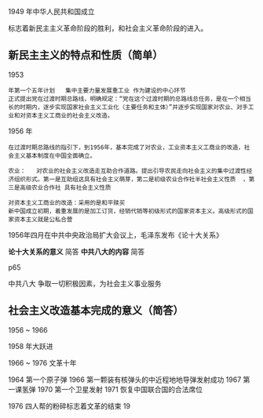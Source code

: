 


1949 年中华人民共和国成立

标志着新民主主义革命阶段的胜利，和社会主义革命阶段的进入。

## 新民主主义的特点和性质（简单）

1953 
    
    年第一个五年计划   集中主要力量发展重工业 作为建设的中心环节
    正式提出党在过渡时期总路线，明确规定：“党在这个过渡时期的总路线总任务，是在一个相当长的时期内，逐步实现国家社会主义工业化（主要任务和主体）”并逐步实现国家对农业、对手工业和对资本主义工商业的社会主义改造。


1956 年
 
    在过渡时期总路线的指引下，到1956年，基本完成了对农业，工业资本主义工商业的改造，社会主义基本制度在中国全面确立。

    农业：   对农业的社会主义改造走互助合作道路。提出引导农民走向社会主义的集中过渡性经济组织形式。第一是互助组这具有社会主义萌芽，第二是初级农业合作社半社会主义性质  ，第三是高级农业合作社 具有社会主义性质

    对资本主义工商业的改造：采用的是和平赎买
    新中国成立初期，着重发展的是加工订货，经销代销等初级形式的国家资本主义。高级形式的国家资本主义就是公私合营

1956年四月在中共中央政治局扩大会议上，毛泽东发布《论十大关系》

**论十大关系的意义** 简答
**中共八大的内容**  简答

p65

中共八大  争取一切积极因素，为社会主义事业服务

## 社会主义改造基本完成的意义（简答）


1956 ~  1966

1958  年大跃进


1966 ~  1976  文革十年

1964  第一个原子弹
1966  第一颗装有核弹头的中近程地地导弹发射成功
1967  第一课氢弹
1970  第一个卫星发射
1971  恢复中国联合国的合法席位


1976 四人帮的粉碎标志着文革的结束
19
